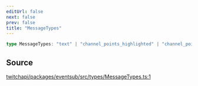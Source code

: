 ```yaml
---
editUrl: false
next: false
prev: false
title: "MessageTypes"
---
```


```ts
type MessageTypes: "text" | "channel_points_highlighted" | "channel_points_sub_only" | "user_intro";
```

## Source

[twitchapi/packages/eventsub/src/types/MessageTypes.ts:1](https://github.com/pablornc/twitchapi//blob/f8a75ccd701e54db4c91e2b0128974da23f25d14/packages/eventsub/src/types/MessageTypes.ts#L1)

